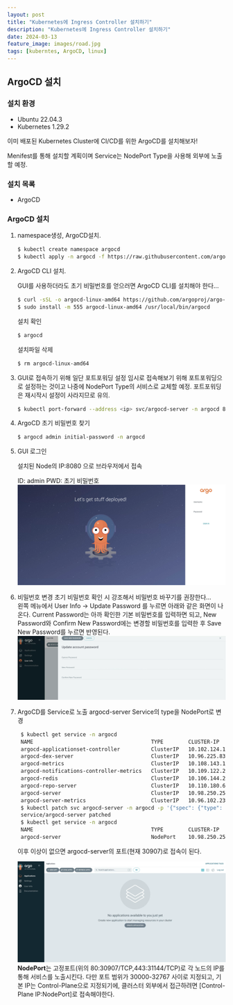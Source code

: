 ```yaml
---
layout: post
title: "Kubernetes에 Ingress Controller 설치하기"
description: "Kubernetes에 Ingress Controller 설치하기"
date: 2024-03-13
feature_image: images/road.jpg
tags: [kuberntes, ArgoCD, linux]
---
```

## ArgoCD 설치

### 설치 환경

- Ubuntu 22.04.3
- Kubernetes 1.29.2

이미 배포된 Kubernetes Cluster에 CI/CD를 위한 ArgoCD를 설치해보자!   

Menifest를 통해 설치할 계획이며 Service는 NodePort Type을 사용해 외부에 노출할 예정.

<!--more-->

### 설치 목록

- ArgoCD

### ArgoCD 설치
1. namespace생성, ArgoCD설치.

   ```bash
   $ kubectl create namespace argocd
   $ kubectl apply -n argocd -f https://raw.githubusercontent.com/argoproj/argo-cd/stable/manifests/install.yaml
   ```

2. ArgoCD CLI 설치.

   GUI를 사용하더라도 초기 비밀번호를 얻으러면 ArgoCD CLI를 설치해야 한다...
   ```bash
   $ curl -sSL -o argocd-linux-amd64 https://github.com/argoproj/argo-cd/releases/latest/download/argocd-linux-amd64
   $ sudo install -m 555 argocd-linux-amd64 /usr/local/bin/argocd
   ```

   설치 확인
   ```bash
   $ argocd
   ```

   설치파일 삭제
   ```bash
   $ rm argocd-linux-amd64
   ```

3. GUI로 접속하기 위해 일단 포트포워딩 설정
   임시로 접속해보기 위해 포트포워딩으로 설정하는 것이고 나중에 NodePort Type의 서비스로 교체할 예정. 포트포워딩은 재시작시 설정이 사라지므로 유의.

   ```bash
   $ kubectl port-forward --address <ip> svc/argocd-server -n argocd 8080:443
   ```

4. ArgoCD 초기 비밀번호 찾기
   ```bash
   $ argocd admin initial-password -n argocd
   ```

5. GUI 로그인
   
   설치된 Node의 IP:8080 으로 브라우저에서 접속    

   ID: admin
   PWD: 초기 비밀번호   
   ![image-20240313213002944](images\image-20240313213002944-1710596552560-1.png)
   
6. 비밀번호 변경
   초기 비밀번호 확인 시 강조해서 비밀번호 바꾸기를 권장한다...   
   왼쪽 메뉴에서 User Info -> Update Password 를 누르면 아래와 같은 화면이 나온다. Current Password는 아까 확인한 기본 비밀번호를 입력하면 되고, New Password와 Confirm New Password에는 변경할 비밀번호를 입력한 후 Save New Password를 누르면 반영된다.
   ![image-20240313213440472](images\image-20240313213440472.png)

7. ArgoCD를 Service로 노출
   argocd-server Service의 type을 NodePort로 변경

   ```bash
    $ kubectl get service -n argocd
    NAME                                      TYPE        CLUSTER-IP       EXTERNAL-IP   PORT(S)                      AGE
    argocd-applicationset-controller          ClusterIP   10.102.124.16    <none>        7000/TCP,8080/TCP            39m
    argocd-dex-server                         ClusterIP   10.96.225.83     <none>        5556/TCP,5557/TCP,5558/TCP   39m
    argocd-metrics                            ClusterIP   10.108.143.143   <none>        8082/TCP                     39m
    argocd-notifications-controller-metrics   ClusterIP   10.109.122.212   <none>        9001/TCP                     39m
    argocd-redis                              ClusterIP   10.106.144.25    <none>        6379/TCP                     39m
    argocd-repo-server                        ClusterIP   10.110.180.61    <none>        8081/TCP,8084/TCP            39m
    argocd-server                             ClusterIP   10.98.250.254    <none>        80/TCP,443/TCP               39m
    argocd-server-metrics                     ClusterIP   10.96.102.237    <none>        8083/TCP                     39m
    $ kubectl patch svc argocd-server -n argocd -p '{"spec": {"type": "NodePort"}}'
    service/argocd-server patched
    $ kubectl get service -n argocd
    NAME                                      TYPE        CLUSTER-IP       EXTERNAL-IP   PORT(S)                      AGE
    argocd-server                             NodePort    10.98.250.254    <none>        80:30907/TCP,443:31144/TCP   40m
   ```

   이후 이상이 없으면 argocd-server의 포트(현재 30907)로 접속이 된다.

   ![image-20240313213122441](images\image-20240313213122441.png)
   **NodePort**는 고정포트(위의 80:30907/TCP,443:31144/TCP)로 각 노드의 IP를 통해 서비스를 노출시킨다. 다만 포트 범위가 30000-32767 사이로 지정되고, 기본 IP는 Control-Plane으로 지정되기에, 클러스터 외부에서 접근하려면 [Control-Plane IP:NodePort]로 접속해야한다.